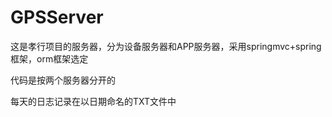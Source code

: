 # GPSServer
这是孝行项目的服务器，分为设备服务器和APP服务器，采用springmvc+spring框架，orm框架选定

代码是按两个服务器分开的

每天的日志记录在以日期命名的TXT文件中
